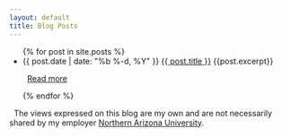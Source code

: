 ```yaml
---
layout: default
title: Blog Posts
---
```


<ul class="list-unstyled">
    {% for post in site.posts %}
      <li>
        <span class="post-meta">{{ post.date | date: "%b %-d, %Y" }} </span>
        <a class="post-link" href="{{ post.url | prepend: site.baseurl}}">{{ post.title }}</a>  
        {{post.excerpt}}
        <p><i class="fa fa-chevron-circle-right fa-fw"></i>&nbsp; <a href="{{post.url}}">Read more</a></p>
      </li>
    {% endfor %}
</ul>

<div class="alert alert-info" role="alert">
<i class="fa fa-hand-peace-o fa-fw"></i>&nbsp; The views expressed on this blog are my own and are not necessarily shared by my employer <a href="http://nau.edu">Northern Arizona University</a>.
</div>
